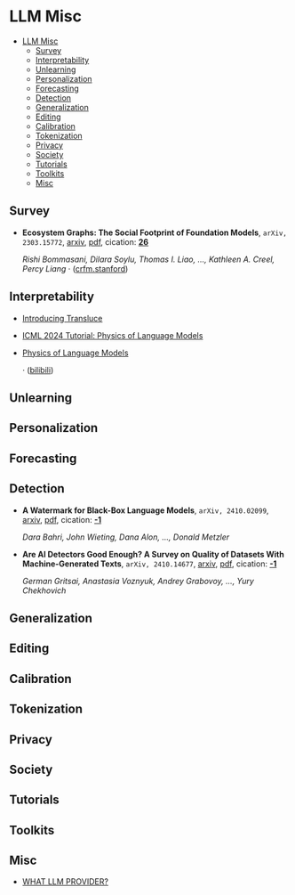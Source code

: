 # LLM Misc

- [LLM Misc](#llm-misc)
  - [Survey](#survey)
  - [Interpretability](#interpretability)
  - [Unlearning](#unlearning)
  - [Personalization](#personalization)
  - [Forecasting](#forecasting)
  - [Detection](#detection)
  - [Generalization](#generalization)
  - [Editing](#editing)
  - [Calibration](#calibration)
  - [Tokenization](#tokenization)
  - [Privacy](#privacy)
  - [Society](#society)
  - [Tutorials](#tutorials)
  - [Toolkits](#toolkits)
  - [Misc](#misc)


## Survey

- **Ecosystem Graphs: The Social Footprint of Foundation Models**, `arXiv, 2303.15772`, [arxiv](http://arxiv.org/abs/2303.15772v1), [pdf](http://arxiv.org/pdf/2303.15772v1.pdf), cication: [**26**](https://scholar.google.com/scholar?cites=1512209463489040407&as_sdt=2005&sciodt=0,5&hl=en&oe=ASCII)

	 *Rishi Bommasani, Dilara Soylu, Thomas I. Liao, ..., Kathleen A. Creel, Percy Liang* · ([crfm.stanford](https://crfm.stanford.edu/ecosystem-graphs/))

## Interpretability

- [Introducing Transluce](https://transluce.org/introducing-transluce)
- [ICML 2024 Tutorial: Physics of Language Models](https://www.youtube.com/watch?v=yBL7J0kgldU)
- [Physics of Language Models](https://physics.allen-zhu.com/home)

	 · ([bilibili](https://www.bilibili.com/video/BV1Yw4m1k7nH/?spm_id_from=333.1007.top_right_bar_window_custom_collection.content.click&vd_source=63e5fa02f07bfd58e74de3c6d149e31f))

## Unlearning


## Personalization


## Forecasting


## Detection

- **A Watermark for Black-Box Language Models**, `arXiv, 2410.02099`, [arxiv](http://arxiv.org/abs/2410.02099v1), [pdf](http://arxiv.org/pdf/2410.02099v1.pdf), cication: [**-1**](None)

	 *Dara Bahri, John Wieting, Dana Alon, ..., Donald Metzler*
- **Are AI Detectors Good Enough? A Survey on Quality of Datasets With
  Machine-Generated Texts**, `arXiv, 2410.14677`, [arxiv](http://arxiv.org/abs/2410.14677v1), [pdf](http://arxiv.org/pdf/2410.14677v1.pdf), cication: [**-1**](None)

	 *German Gritsai, Anastasia Voznyuk, Andrey Grabovoy, ..., Yury Chekhovich*

## Generalization


## Editing


## Calibration


## Tokenization


## Privacy


## Society


## Tutorials


## Toolkits


## Misc

- [WHAT LLM PROVIDER?](https://whatllm.vercel.app/)
